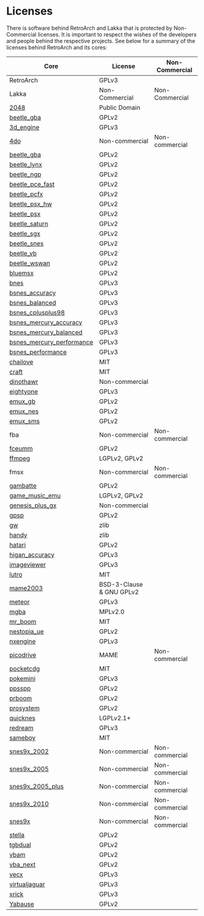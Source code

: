 # Licenses

There is software behind RetroArch and Lakka that is protected by Non-Commercial licenses. It is important to respect the wishes of the developers and people behind the respective projects. See below for a summary of the licenses behind RetroArch and its cores:

Core | License | Non-Commercial
---- | ------- | --------------
RetroArch|GPLv3|
Lakka|Non-Commercial|Non-Commercial
[2048](/library/2048.md)|Public Domain|
[beetle_gba](/library/beetle_gba.md)|GPLv2|
[3d_engine](/library/3d_engine.md)|GPLv3|
[4do](/library/4DO.md)|Non-commercial|Non-commercial
[beetle_gba](/library/beetle_gba.md)|GPLv2|
[beetle_lynx](/library/beetle_lynx.md)|GPLv2|
[beetle_ngp](/library/beetle_ngp.md)|GPLv2|
[beetle_pce_fast](/library/beetle_pce_fast.md)|GPLv2|
[beetle_pcfx](/library/beetle_pcfx.md)|GPLv2|
[beetle_psx_hw](/library/beetle_psx_hw.md)|GPLv2|
[beetle_psx](/library/beetle_psx.md)|GPLv2|
[beetle_saturn](/library/beetle_saturn.md)|GPLv2|
[beetle_sgx](/library/beetle_sgx.md)|GPLv2|
[beetle_snes](/library/beetle_snes.md)|GPLv2|
[beetle_vb](/library/beetle_vb.md)|GPLv2|
[beetle_wswan](/library/beetle_wswan.md)|GPLv2|
[bluemsx](/library/bluemsx.md)|GPLv2|
[bnes](/library/bnes.md)|GPLv3|
[bsnes_accuracy](/library/bsnes_accuracy.md)|GPLv3|
[bsnes_balanced](/library/bsnes_balanced.md)|GPLv3|
[bsnes_cplusplus98](/library/bsnes_cplusplus98.md)|GPLv3|
[bsnes_mercury_accuracy](/library/bsnes_mercury_accuracy.md)|GPLv3|
[bsnes_mercury_balanced](/library/bsnes_mercury_balanced.md)|GPLv3|
[bsnes_mercury_performance](/library/bsnes_mercury_performance.md)|GPLv3|
[bsnes_performance](/library/bsnes_performance.md)|GPLv3|
[chailove](/library/chailove.md)|MIT|
[craft](/library/craft.md)|MIT|
[dinothawr](/library/dinothawr.md)|Non-commercial|
[eightyone](/library/eightyone.md)|GPLv3|
[emux_gb](/library/emux_gb.md)|GPLv2|
[emux_nes](/library/emux_nes.md)|GPLv2|
[emux_sms](/library/emux_sms.md)|GPLv2|
fba|Non-commercial|Non-commercial
[fceumm](/library/fceumm.md)|GPLv2|
[ffmpeg](/library/ffmpeg.md)|LGPLv2, GPLv2|
fmsx|Non-commercial|Non-commercial
[gambatte](/library/gambatte.md)|GPLv2|
[game_music_emu](/library/game_music_emu.md)|LGPLv2, GPLv2|
[genesis_plus_gx](/library/genesis_plus_gx.md)|Non-commercial|
[gpsp](/library/gpsp.md)|GPLv2|
[gw](/library/gw.md)|zlib|
[handy](/library/handy.md)|zlib|
[hatari](/library/hatari.md)|GPLv2|
[higan_accuracy](/library/higan_accuracy.md)|GPLv3|
[imageviewer](/library/imageviewer.md)|GPLv3|
[lutro](/library/lutro.md)|MIT|
[mame2003](/library/mame2003.md)|BSD-3-Clause & GNU GPLv2|
[meteor](/library/meteor.md)|GPLv3|
[mgba](/library/mgba.md)|MPLv2.0|
[mr_boom](/library/mr_boom.md)|MIT|
[nestopia_ue](/library/nestopia_ue.md)|GPLv2|
[nxengine](/library/nxengine.md)|GPLv3|
[picodrive](/library/picodrive.md)|MAME|Non-commercial
[pocketcdg](/library/pocketcdg.md)|MIT|
[pokemini](/library/pokemini.md)|GPLv3|
[ppsspp](/library/ppsspp.md)|GPLv2|
[prboom](/library/prboom.md)|GPLv2|
[prosystem](/library/prosystem.md)|GPLv2|
[quicknes](/library/quicknes.md)|LGPLv2.1+|
[redream](/library/redream.md)|GPLv3|
[sameboy](/library/sameboy.md)|MIT|
[snes9x_2002](/library/snes9x_2002.md)|Non-commercial|Non-commercial
[snes9x_2005](/library/snes9x_2005.md)|Non-commercial|Non-commercial
[snes9x_2005_plus](/library/snes9x_2005_plus.md)|Non-commercial|Non-commercial
[snes9x_2010](/library/snes9x_2010.md)|Non-commercial|Non-commercial
[snes9x](/library/snes9x.md)|Non-commercial|Non-commercial
[stella](/library/Stella.md)|GPLv2|
[tgbdual](/library/tgbdual.md)|GPLv2|
[vbam](/library/vbam.md)|GPLv2|
[vba_next](/library/vba_next.md)|GPLv2|
[vecx](/library/vecx.md)|GPLv3|
[virtualjaguar](/library/virtualjaguar.md)|GPLv3|
[xrick](/library/xrick.md)|GPLv3|
[Yabause](/library/Yabause.md)|GPLv2|